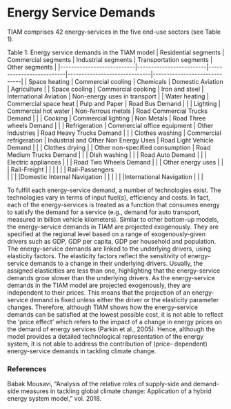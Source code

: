 # Energy Service Demands 

TIAM comprises 42 energy-services in the five end-use sectors (see Table 1).

Table 1: Energy service demands in the TIAM model
| Residential segments | Commercial segments | Industrial segments  | Transportation segments | Other segments   |
|---------------------------|-------------------------|--------------------------|------------------------------|------------------------------|
| Space heating             | Commercial cooling          | Chemicals           | Domestic Aviation                         | Agriculture                  |
| Space cooling             | Commercial cooking          | Iron and steel       | International Aviation                          | Non-energy uses in transport |
| Water heating             | Commercial space heat           | Pulp and Paper | Road Bus Demand                  |                              |
| Lighting                  | Commercial hot water                | Non-ferrous metals           | Road Commercial Trucks Demand             |                              |
| Cooking                   | Commercial lighting                 | Non Metals                | Road Three wheels Demand                 |                              |
| Refrigeration             | Commercial office equipment           | Other Industries       | Road Heavy Trucks Demand                  |                              |
| Clothes washing           | Commercial refrigeration      | Industrial and Other Non Energy Uses         | Road Light Vehicle Demand                  |                              | 
| Clothes drying            |        |                        Other non-specified consumption  | Road Medium Trucks Demand       |                              |
| Dish washing              |                         |                          | Road Auto Demand            |                              |
| Electric appliances       |                         |                          | Road Two Wheels Demand                 |                              |
| Other energy uses         |                         |                          | Rail-Freight     |                              |
|                           |                         |                          | Rail-Passengers                
|                           |                         |                          |Domestic Internal Navigation          |                              |
|                                                           |                         |                          |International Navigation          |                              |
|                                 
                          
                       
To fulfill each energy-service demand, a number of technologies exist. The technologies vary in terms of input fuel(s), efficiency and costs. 
In fact, each of the energy-services is treated as a function that consumes energy to satisfy the demand for a service (e.g., demand for auto transport, measured in billion vehicle kilometers). Similar to other bottom-up models, the energy-service demands in TIAM are projected exogenously. They are specified at the regional level based on a range of exogenously-given drivers such as GDP, GDP per capita, GDP per household and population. The energy-service demands are linked to the underlying drivers, using elasticity factors. The elasticity factors reflect the sensitivity of energy-service demands to a change in their underlying drivers. Usually, the assigned elasticities are less than one, highlighting that the energy-service demands grow slower than the underlying drivers.
As the energy-service demands in the TIAM model are projected exogenously, they are independent to their prices. This means that the projection of an energy-service demand is fixed unless either the driver or the elasticity parameter changes. Therefore, although TIAM shows how the energy-service demands can be satisfied at the lowest possible cost, it is not able to reflect the ‘price effect’ which refers to the impact of a change in energy prices on the demand of energy services (Parkin et al., 2005). Hence, although the model provides a detailed technological representation of the energy system, it is not able to address the contribution of (price- dependent) energy-service demands in tackling climate change. 

### References
Babak Mousavi, “Analysis of the relative roles of supply-side and demand-side measures in tackling global climate change: Application of a hybrid energy system model,” vol. 2018.
